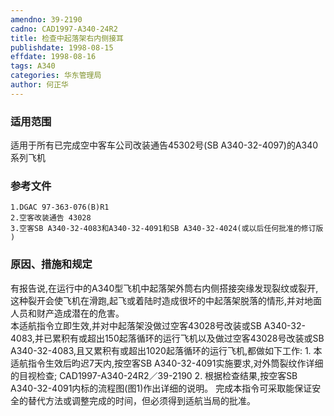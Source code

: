 ```yaml
---
amendno: 39-2190
cadno: CAD1997-A340-24R2
title: 检查中起落架右内侧接耳
publishdate: 1998-08-15
effdate: 1998-08-16
tags: A340
categories: 华东管理局
author: 何正华
---
```


### 适用范围 
适用于所有已完成空中客车公司改装通告45302号(SB A340-32-4097)的A340 系列飞机

### 参考文件
    1.DGAC 97-363-076(B)R1 
    2.空客改装通告 43028 
    3.空客SB A340-32-4083和A340-32-4091和SB A340-32-4024(或以后任何批准的修订版 ) 

### 原因、措施和规定 
有报告说,在运行中的A340型飞机中起落架外筒右内侧搭接突缘发现裂纹或裂开,这种裂开会使飞机在滑跑,起飞或着陆时造成很坏的中起落架脱落的情形,并对地面人员和财产造成潜在的危害。  
    本适航指令立即生效,并对中起落架没做过空客43028号改装或SB A340-32-4083,并已累积有或超出150起落循环的运行飞机以及做过空客43028号改装或SB A340-32-4083,且又累积有或超出1020起落循环的运行飞机,都做如下工作: 
    1. 本适航指令生效后昀迟7天内,按空客SB A340-32-4091实施要求,对外筒裂纹作详细的目视检查; 
  CAD1997-A340-24R2／39-2190
2. 根据检查结果,按空客SB A340-32-4091内标的流程图(图1)作出详细的说明。
    完成本指令可采取能保证安全的替代方法或调整完成的时间，但必须得到适航当局的批准。
